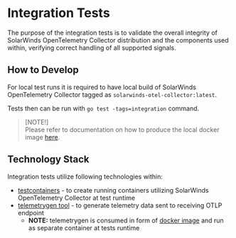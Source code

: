# Integration Tests
The purpose of the integration tests is to validate the overall integrity of SolarWinds OpenTelemetry Collector distribution and the components used within, verifying correct handling of all supported signals.

## How to Develop
For local test runs it is required to have local build of SolarWinds OpenTelemetry Collector tagged as `solarwinds-otel-collector:latest`.

Tests then can be run with `go test -tags=integration` command.

> [NOTE!]  
> Please refer to documentation on how to produce the local docker image [here](../../build/docker/README.md).

## Technology Stack
Integration tests utilize following technologies within:
* [testcontainers](https://testcontainers.com/?language=go) - to create running containers utilizing SolarWinds OpenTelemetry Collector at test runtime
* [telemetrygen tool](https://github.com/open-telemetry/opentelemetry-collector-contrib/tree/main/cmd/telemetrygen) - to generate telemetry data sent to receiving OTLP endpoint
  * **NOTE:** telemetrygen is consumed in form of [docker image](https://github.com/open-telemetry/opentelemetry-collector-contrib/pkgs/container/opentelemetry-collector-contrib%2Ftelemetrygen) and run as separate container at tests runtime
